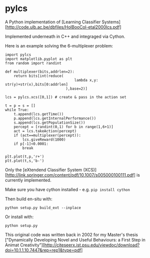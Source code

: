 pylcs
=====

A Python implementation of [Learning Classifier Systems][http://code.ulb.ac.be/dbfiles/HolBooCol-etal2000lcs.pdf] 

Implemented underneath in C++ and integraged via Cython. 

Here is an example solving the 6-multiplexer problem:

```
import pylcs
import matplotlib.pyplot as plt
from random import randint

def multiplexer(bits,addrlen=2):
	return bits[int(reduce(
								lambda x,y: str(y)+str(x),bits[0:addrlen]
							),base=2)]

lcs = pylcs.xcs([0,1]) # create & pass in the action set

t = p = s = [] 
while True:
	t.append(lcs.getTime())
	p.append(lcs.getInternalPerformance())
	s.append(lcs.getPopulationSize())
	percept = [randint(0,1) for b in range(1,6+1)]
	act = lcs.takeAction(percept)
	if (act==multiplexer(percept)):
		lcs.giveReward(1000)
	if p[-1]<0.0001:
		break

plt.plot(t,p,'r+')
plt.plot(t,s,'b-')
```

Only the [eXtendend Classifier System (XCS)][http://link.springer.com/content/pdf/10.1007/s005000100111.pdf] is currently implemented.

Make sure you have cython installed - e.g. `pip install cython`

Then build en-situ with:

```	
python setup.py build_ext --inplace
```

Or install with:

```
python setup.py
```

This original code was written back in 2002 for my Master's thesis ["Dynamically Developing Novel and Useful Behaviours: a First Step in Animat Creativity"][http://citeseerx.ist.psu.edu/viewdoc/download?doi=10.1.1.10.7447&rep=rep1&type=pdf] 
